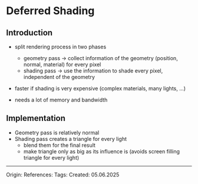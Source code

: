 # Deferred Shading

## Introduction

- split rendering process in two phases
	- geometry pass -> collect information of the geometry (position, normal, material) for every pixel
	- shading pass -> use the information to shade every pixel, independent of the geometry

- faster if shading is very expensive (complex materials, many lights, ...)
- needs a lot of memory and bandwidth

## Implementation

- Geometry pass is relatively normal
- Shading pass creates a triangle for every light 
	- blend them for the final result
	- make triangle only as big as its influence is (avoids screen filling triangle for every light)

---

Origin: 
References: 
Tags: 
Created: 05.06.2025


